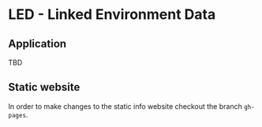 # LED - Linked Environment Data

## Application

TBD

## Static website

In order to make changes to the static info website checkout the branch `gh-pages`.
